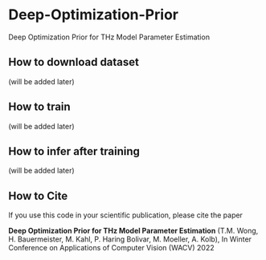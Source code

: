 # Deep-Optimization-Prior
Deep Optimization Prior for THz Model Parameter Estimation

## How to download dataset
(will be added later)

## How to train
(will be added later)

## How to infer after training
(will be added later)

## How to Cite
If you use this code in your scientific publication, please cite the paper

   **Deep Optimization Prior for THz Model Parameter Estimation**
     (T.M. Wong, H. Bauermeister, M. Kahl, P. Haring Bolivar, M. Moeller, A. Kolb),
     In Winter Conference on Applications of Computer Vision (WACV) 2022
